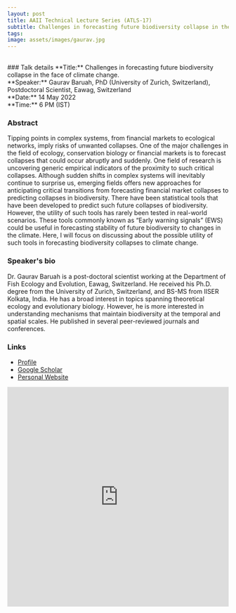 ```yaml
---
layout: post
title: AAII Technical Lecture Series (ATLS-17)
subtitle: Challenges in forecasting future biodiversity collapse in the face of climate change.
tags: 
image: assets/images/gaurav.jpg
---
```


<br>
### Talk details
**Title:**  Challenges in forecasting future biodiversity collapse in the face of climate change. <br>
**Speaker:** Gaurav Baruah, PhD (University of Zurich, Switzerland), Postdoctoral Scientist, Eawag, Switzerland<br>
**Date:** 14 May 2022<br>
**Time:** 6 PM (IST)<br>


### Abstract 
Tipping points in complex systems, from financial markets to ecological networks, imply risks of unwanted collapses. One of the major challenges in the field of ecology, conservation biology or financial markets is to forecast collapses that could occur abruptly and suddenly. One field of research is uncovering generic empirical indicators of the proximity to such critical collapses. Although sudden shifts in complex systems will inevitably continue to surprise us, emerging fields offers new approaches for anticipating critical transitions from forecasting financial market collapses to predicting collapses in biodiversity. There have been statistical tools that have been developed to predict such future collapses of biodiversity. However, the utility of such tools has rarely been tested in real-world scenarios. These tools commonly known as “Early warning signals” (EWS) could be useful in forecasting stability of future biodiversity to changes in the climate. Here, I will focus on discussing about the possible utility of such tools in forecasting biodiversity collapses to climate change.

### Speaker's bio 
Dr. Gaurav Baruah is a post-doctoral scientist working at the Department of Fish Ecology and Evolution, Eawag, Switzerland. He received his Ph.D. degree from the University of Zurich, Switzerland, and BS-MS from IISER Kolkata, India. He has a broad interest in topics spanning theoretical ecology and evolutionary biology. However, he is more interested in understanding mechanisms that maintain biodiversity at the temporal and spatial scales. He published in several peer-reviewed journals and conferences.

### Links
- [Profile](https://www.eawag.ch/en/aboutus/portrait/organisation/staff/profile/gaurav-baruah/show/)
- [Google Scholar](https://scholar.google.ch/citations?user=NUBQBAsAAAAJ&hl=en)
- [Personal Website](https://gauravkbaruah.github.io/)


<iframe width="100%" height="500" src="https://www.youtube.com/embed/X48fh524pIg" title="YouTube video player" frameborder="0" allow="accelerometer; autoplay; clipboard-write; encrypted-media; gyroscope; picture-in-picture" allowfullscreen></iframe>